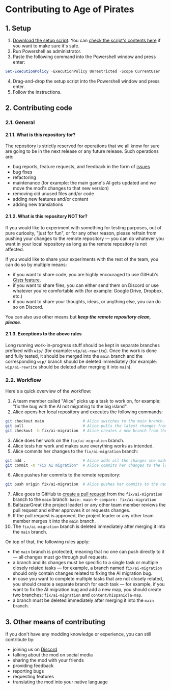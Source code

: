 # Contributing to Age of Pirates

## 1. Setup

1. [Download the setup script](https://cdn.discordapp.com/attachments/679041670775570466/1147233508595597523/aop_setup.ps1). You can [check the script's contents here](https://gist.github.com/ageofpirates/584105a0f6f306c427da9236bf0a1f70) if you want to make sure it's safe.
2. Run Powershell as administrator.
3. Paste the following command into the Powershell window and press enter:
```powershell
Set-ExecutionPolicy -ExecutionPolicy Unrestricted -Scope CurrentUser
```
4. Drag-and-drop the setup script into the Powershell window and press enter.
5. Follow the instructions.

## 2. Contributing code

### 2.1. General

#### 2.1.1. What is this repository for?

The repository is strictly reserved for operations that we all know for sure are going to be in the next release or any future release. Such operations are:
- bug reports, feature requests, and feedback in the form of [issues](https://github.com/ageofpirates/age-of-pirates/issues)
- bug fixes
- refactoring
- maintenance (for example: the main game's AI gets updated and we move the mod's changes to that new version)
- removing old unused files and/or code
- adding new features and/or content
- adding new translations

#### 2.1.2. What is this repository NOT for?

If you would like to experiment with something for testing purposes, out of pure curiosity, "just for fun", or for any other reason, please refrain from pushing your changes to the remote repository &mdash; you can do whatever you want in your local repository as long as the remote repository is not affected.

If you would like to share your experiments with the rest of the team, you can do so by multiple means:
- if you want to share code, you are highly encouraged to use GitHub's [Gists feature](https://gist.github.com/).
- if you want to share files, you can either send them on Discord or use whatever you're comfortable with (for example: Google Drive, Dropbox, etc.)
- if you want to share your thoughts, ideas, or anything else, you can do so on Discord.

You can also use other means but *__keep the remote repository clean, please__*.

#### 2.1.3. Exceptions to the above rules

Long running work-in-progress stuff should be kept in separate branches prefixed with `wip/` (for example: `wip/ai-rewrite`). Once the work is done and fully tested, it should be merged into the `main` branch and the corresponding `wip/` branch should be deleted immediately (for example: `wip/ai-rewrite` should be deleted after merging it into `main`).

### 2.2. Workflow

Here's a quick overview of the workflow:
1. A team member called "Alice" picks up a task to work on, for example: "fix the bug with the AI not migrating to the big island".
2. Alice opens her local repository and executes the following commands:
```bash
git checkout main                 # Alice switches to the main branch.
git pull                          # Alice pulls the latest changes from the remote repository.
git checkout -b fix/ai-migration  # Alice creates a new branch from the main branch.
```
3. Alice does her work on the `fix/ai-migration` branch.
4. Alice tests her work and makes sure everything works as intended.
5. Alice commits her changes to the `fix/ai-migration` branch:
```bash
git add .                         # Alice adds all the changes she made to the staging area.
git commit -m "Fix AI migration"  # Alice commits her changes to the local repository.
```
6. Alice pushes her commits to the remote repository:
```bash
git push origin fix/ai-migration  # Alice pushes her commits to the remote repository.
```
7. Alice goes to GitHub to [create a pull request](https://github.com/ageofpirates/age-of-pirates/compare) from the `fix/ai-migration` branch to the `main` branch: `base: main` &larr; `compare: fix/ai-migration`
8. BaltazarGreat (the project leader) or any other team member reviews the pull request and either approves it or requests changes.
9. If the pull request is approved, the project leader or any other team member merges it into the `main` branch.
10. The `fix/ai-migration` branch is deleted immediately after merging it into the `main` branch.

On top of that, the following rules apply:
- the `main` branch is protected, meaning that no one can push directly to it &mdash; all changes must go through pull requests.
- a branch and its changes must be specific to a single task or multiple closely related tasks &mdash; for example, a branch named `fix/ai-migration` should only contain changes related to fixing the AI migration bug.
- in case you want to complete multiple tasks that are not closely related, you should create a separate branch for each task &mdash; for example, if you want to fix the AI migration bug and add a new map, you should create two branches: `fix/ai-migration` and `content/hispaniola-map`.
- a branch must be deleted immediately after merging it into the `main` branch.

## 3. Other means of contributing

If you don't have any modding knowledge or experience, you can still contribute by:
- joining us on [Discord](https://discord.gg/pcD4XfHZah)
- talking about the mod on social media
- sharing the mod with your friends
- providing feedback
- reporting bugs
- requesting features
- translating the mod into your native language
